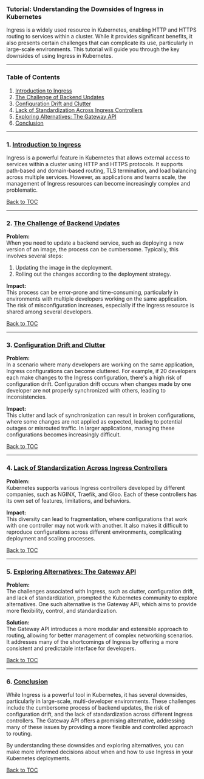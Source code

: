 ### Tutorial: Understanding the Downsides of Ingress in Kubernetes

Ingress is a widely used resource in Kubernetes, enabling HTTP and HTTPS routing to services within a cluster. While it provides significant benefits, it also presents certain challenges that can complicate its use, particularly in large-scale environments. This tutorial will guide you through the key downsides of using Ingress in Kubernetes.

---

### Table of Contents

1. [Introduction to Ingress](#introduction-to-ingress)
2. [The Challenge of Backend Updates](#the-challenge-of-backend-updates)
3. [Configuration Drift and Clutter](#configuration-drift-and-clutter)
4. [Lack of Standardization Across Ingress Controllers](#lack-of-standardization-across-ingress-controllers)
5. [Exploring Alternatives: The Gateway API](#exploring-alternatives-the-gateway-api)
6. [Conclusion](#conclusion)

---

### 1. [Introduction to Ingress](#introduction-to-ingress)
Ingress is a powerful feature in Kubernetes that allows external access to services within a cluster using HTTP and HTTPS protocols. It supports path-based and domain-based routing, TLS termination, and load balancing across multiple services. However, as applications and teams scale, the management of Ingress resources can become increasingly complex and problematic.

[Back to TOC](#table-of-contents)

---

### 2. [The Challenge of Backend Updates](#the-challenge-of-backend-updates)

**Problem:**  
When you need to update a backend service, such as deploying a new version of an image, the process can be cumbersome. Typically, this involves several steps:
1. Updating the image in the deployment.
2. Rolling out the changes according to the deployment strategy.

**Impact:**  
This process can be error-prone and time-consuming, particularly in environments with multiple developers working on the same application. The risk of misconfiguration increases, especially if the Ingress resource is shared among several developers.

[Back to TOC](#table-of-contents)

---

### 3. [Configuration Drift and Clutter](#configuration-drift-and-clutter)

**Problem:**  
In a scenario where many developers are working on the same application, Ingress configurations can become cluttered. For example, if 20 developers each make changes to the Ingress configuration, there's a high risk of configuration drift. Configuration drift occurs when changes made by one developer are not properly synchronized with others, leading to inconsistencies.

**Impact:**  
This clutter and lack of synchronization can result in broken configurations, where some changes are not applied as expected, leading to potential outages or misrouted traffic. In larger applications, managing these configurations becomes increasingly difficult.

[Back to TOC](#table-of-contents)

---

### 4. [Lack of Standardization Across Ingress Controllers](#lack-of-standardization-across-ingress-controllers)

**Problem:**  
Kubernetes supports various Ingress controllers developed by different companies, such as NGINX, Traefik, and Gloo. Each of these controllers has its own set of features, limitations, and behaviors.

**Impact:**  
This diversity can lead to fragmentation, where configurations that work with one controller may not work with another. It also makes it difficult to reproduce configurations across different environments, complicating deployment and scaling processes.

[Back to TOC](#table-of-contents)

---

### 5. [Exploring Alternatives: The Gateway API](#exploring-alternatives-the-gateway-api)

**Problem:**  
The challenges associated with Ingress, such as clutter, configuration drift, and lack of standardization, prompted the Kubernetes community to explore alternatives. One such alternative is the Gateway API, which aims to provide more flexibility, control, and standardization.

**Solution:**  
The Gateway API introduces a more modular and extensible approach to routing, allowing for better management of complex networking scenarios. It addresses many of the shortcomings of Ingress by offering a more consistent and predictable interface for developers.

[Back to TOC](#table-of-contents)

---

### 6. [Conclusion](#conclusion)

While Ingress is a powerful tool in Kubernetes, it has several downsides, particularly in large-scale, multi-developer environments. These challenges include the cumbersome process of backend updates, the risk of configuration drift, and the lack of standardization across different Ingress controllers. The Gateway API offers a promising alternative, addressing many of these issues by providing a more flexible and controlled approach to routing.

By understanding these downsides and exploring alternatives, you can make more informed decisions about when and how to use Ingress in your Kubernetes deployments.

[Back to TOC](#table-of-contents)
